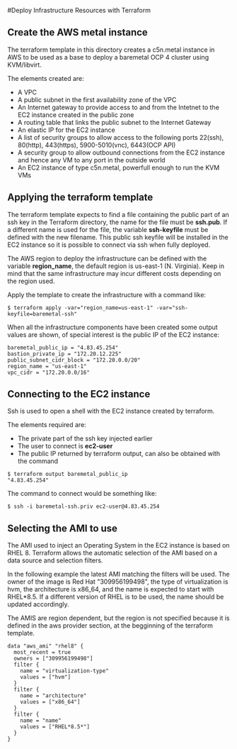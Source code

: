 #Deploy Infrastructure Resources with Terraform

## Create the AWS metal instance

The terraform template in this directory creates a c5n.metal instance in AWS to be used as a base to deploy a baremetal OCP 4 cluster using KVM/libvirt.

The elements created are:

* A VPC
* A public subnet in the first availability zone of the VPC
* An Internet gateway to provide access to and from the Intetnet to the EC2 instance created in the public zone
* A routing table that links the public subnet to the Internet Gateway
* An elastic IP for the EC2 instance 
* A list of security groups to allow access to the following ports 22(ssh), 80(http), 443(https), 5900-5010(vnc), 6443(OCP API)
* A security group to allow outbound connections from the EC2 instance and hence any VM to any port in the outside world
* An EC2 instance of type c5n.metal, powerfull enough to run the KVM VMs

## Applying the terraform template

The terraform template expects to find a file containing the public part of an ssh key in the Terraform directory, the name for the file must be __ssh.pub__.  If a different name is used for the file, the variable **ssh-keyfile** must be defined with the new filename.  This public ssh keyfile will be installed in the EC2 instance so it is possible to connect via ssh when fully deployed.

The AWS region to deploy the infrastructure can be defined with the variable **region_name**, the default region is us-east-1 (N. Virginia).  Keep in mind that the same infrastructure may incur different costs depending on the region used.

Apply the template to create the infrastructure with a command like:
```
$ terraform apply -var="region_name=us-east-1" -var="ssh-keyfile=baremetal-ssh"
```
When all the infrastructure components have been created some output values are shown, of special interest is the public IP of the EC2 instance:

```
baremetal_public_ip = "4.83.45.254"
bastion_private_ip = "172.20.12.225"
public_subnet_cidr_block = "172.20.0.0/20"
region_name = "us-east-1"
vpc_cidr = "172.20.0.0/16"
```
## Connecting to the EC2 instance

Ssh is used to open a shell with the EC2 instance created by terraform.  

The elements required are:
* The private part of the ssh key injected earlier 
* The user to connect is **ec2-user**
* The public IP returned by terraform output, can also be obtained with the command
```
$ terraform output baremetal_public_ip
"4.83.45.254"
```
The command to connect would be something like:
```
$ ssh -i baremetal-ssh.priv ec2-user@4.83.45.254
```

## Selecting the AMI to use

The AMI used to inject an Operating System in the EC2 instance is based on RHEL 8.  Terraform allows the automatic selection of the AMI based on a data source and selection filters.

In the following example the latest AMI matching the filters will be used.  The owner of the image is Red Hat "309956199498", the type of virtualization is hvm, the architecture is x86_64, and the name is expected to start with RHEL\*8.5.  If a different version of RHEL is to be used, the name should be updated accordingly.

The AMIS are region dependent, but the region is not specified because it is defined in the aws provider section, at the begginning of the terraform template.

```
data "aws_ami" "rhel8" {
  most_recent = true
  owners = ["309956199498"]
  filter {
    name = "virtualization-type"
    values = ["hvm"]
  }
  filter {
    name = "architecture"
    values = ["x86_64"]
  }
  filter {
    name = "name"
    values = ["RHEL*8.5*"]
  }
}
```


